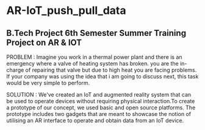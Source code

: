 # AR-IoT_push_pull_data
## B.Tech Project 6th Semester Summer Training Project on AR &amp; IOT

PROBLEM : Imagine you work in a thermal power plant and there is an emergency where a valve of heating system has broken. you are the in-charge of repairing that valve but due to high heat you are facing problems. If your company was using the idea that i am going to discuss next, this task would be very simple to perform.

SOLUTION : We've created an IoT and augmented reality system that can be used to operate devices without requiring physical interaction.To create a prototype of our concept, we used basic and open source platforms. The prototype includes two gadgets that are meant to showcase the notion of utilising an AR interface to operate and obtain data from an IoT device.
